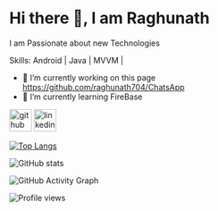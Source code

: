 # Hi there 👋, I am Raghunath
 I am Passionate about new Technologies

Skills: Android | Java | MVVM |

- 🔭 I’m currently working on this page https://github.com/raghunath704/ChatsApp 
- 🌱 I’m currently learning FireBase 


[<img src='https://cdn.jsdelivr.net/npm/simple-icons@3.0.1/icons/github.svg' alt='github' height='40'>](https://github.com/raghunath704)  [<img src='https://cdn.jsdelivr.net/npm/simple-icons@3.0.1/icons/linkedin.svg' alt='linkedin' height='40'>](https://www.linkedin.com/in/https://www.linkedin.com/in/raghunath-70423//)  

[![Top Langs](https://github-readme-stats.vercel.app/api/top-langs/?username=raghunath704)](https://github.com/anuraghazra/github-readme-stats)

![GitHub stats](https://github-readme-stats.vercel.app/api?username=raghunath704&show_icons=true&count_private=true)  

![GitHub Activity Graph](https://activity-graph.herokuapp.com/graph?username=raghunath704)  

![Profile views](https://gpvc.arturio.dev/raghunath704)  
